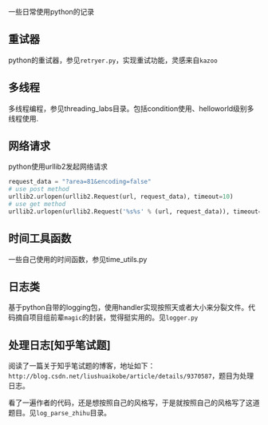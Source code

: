 一些日常使用python的记录

## 重试器

python的重试器，参见`retryer.py`，实现重试功能，灵感来自`kazoo`

## 多线程

多线程编程，参见threading_labs目录。包括condition使用、helloworld级别多线程使用.

## 网络请求

python使用urllib2发起网络请求

```py
request_data = "?area=81&encoding=false"
# use post method
urllib2.urlopen(urllib2.Request(url, request_data), timeout=10)
# use get method
urllib2.urlopen(urllib2.Request('%s%s' % (url, request_data)), timeout=10)
```

## 时间工具函数

一些自己使用的时间函数，参见time_utils.py

## 日志类

基于python自带的logging包，使用handler实现按照天或者大小来分裂文件。代码摘自项目组前辈`magic`的封装，觉得挺实用的。见`logger.py`

## 处理日志[知乎笔试题]

阅读了一篇关于知乎笔试题的博客，地址如下：
`http://blog.csdn.net/liushuaikobe/article/details/9370587`，题目为处理日志。

看了一遍作者的代码，还是想按照自己的风格写，于是就按照自己的风格写了这道题目。见`log_parse_zhihu`目录。